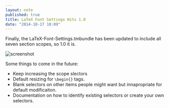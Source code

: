 ```yaml
---
layout: note
published: true
title: LaTeX Font Settings Hits 1.0
date: "2014-10-17 10:09"
---
```


Finally, the LaTeX-Font-Settings.tmbundle has been updated to include all seven section scopes, so 1.0 it is.

![screenshot](https://cdn.rawgit.com/bcomnes/LaTeX-Font-Settings.tmbundle/master/screenshot.png)

Some things to come in the future:

- Keep increasing the scope slectors
- Default resizing for `\begin{}` tags.
- Blank selectors on other items people might want but innapropriate for default modificaiton.
- Documentation on how to identify existing selectors or create your own selectors.
